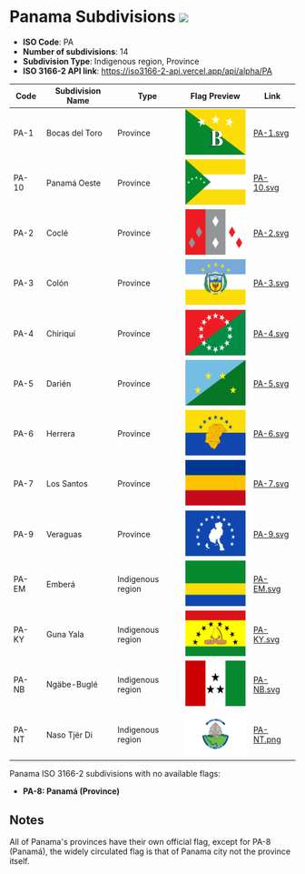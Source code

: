# Panama Subdivisions ![](https://flagcdn.com/h40/pa.png)

- **ISO Code**: PA
- **Number of subdivisions**: 14
- **Subdivision Type**: Indigenous region, Province
- **ISO 3166-2 API link**: https://iso3166-2-api.vercel.app/api/alpha/PA

| Code  | Subdivision Name         | Type | Flag Preview | Link |
|-------|--------------------------|--------------| -------------- |----------|
| PA-1 | Bocas del Toro | Province | <img src='https://raw.githubusercontent.com/amckenna41/iso3166-flags/main/iso3166-2-flags/PA/PA-1.svg' height='80'> | [PA-1.svg](https://github.com/amckenna41/iso3166-flags/blob/main/iso3166-2-flags/PA/PA-1.svg) |
| PA-10 | Panamá Oeste | Province | <img src='https://raw.githubusercontent.com/amckenna41/iso3166-flags/main/iso3166-2-flags/PA/PA-10.svg' height='80'> | [PA-10.svg](https://github.com/amckenna41/iso3166-flags/blob/main/iso3166-2-flags/PA/PA-10.svg) |
| PA-2 | Coclé | Province | <img src='https://raw.githubusercontent.com/amckenna41/iso3166-flags/main/iso3166-2-flags/PA/PA-2.svg' height='80'> | [PA-2.svg](https://github.com/amckenna41/iso3166-flags/blob/main/iso3166-2-flags/PA/PA-2.svg) |
| PA-3 | Colón | Province | <img src='https://raw.githubusercontent.com/amckenna41/iso3166-flags/main/iso3166-2-flags/PA/PA-3.svg' height='80'> | [PA-3.svg](https://github.com/amckenna41/iso3166-flags/blob/main/iso3166-2-flags/PA/PA-3.svg) |
| PA-4 | Chiriquí | Province | <img src='https://raw.githubusercontent.com/amckenna41/iso3166-flags/main/iso3166-2-flags/PA/PA-4.svg' height='80'> | [PA-4.svg](https://github.com/amckenna41/iso3166-flags/blob/main/iso3166-2-flags/PA/PA-4.svg) |
| PA-5 | Darién | Province | <img src='https://raw.githubusercontent.com/amckenna41/iso3166-flags/main/iso3166-2-flags/PA/PA-5.svg' height='80'> | [PA-5.svg](https://github.com/amckenna41/iso3166-flags/blob/main/iso3166-2-flags/PA/PA-5.svg) |
| PA-6 | Herrera | Province | <img src='https://raw.githubusercontent.com/amckenna41/iso3166-flags/main/iso3166-2-flags/PA/PA-6.svg' height='80'> | [PA-6.svg](https://github.com/amckenna41/iso3166-flags/blob/main/iso3166-2-flags/PA/PA-6.svg) |
| PA-7 | Los Santos | Province | <img src='https://raw.githubusercontent.com/amckenna41/iso3166-flags/main/iso3166-2-flags/PA/PA-7.svg' height='80'> | [PA-7.svg](https://github.com/amckenna41/iso3166-flags/blob/main/iso3166-2-flags/PA/PA-7.svg) |
| PA-9 | Veraguas | Province | <img src='https://raw.githubusercontent.com/amckenna41/iso3166-flags/main/iso3166-2-flags/PA/PA-9.svg' height='80'> | [PA-9.svg](https://github.com/amckenna41/iso3166-flags/blob/main/iso3166-2-flags/PA/PA-9.svg) |
| PA-EM | Emberá | Indigenous region | <img src='https://raw.githubusercontent.com/amckenna41/iso3166-flags/main/iso3166-2-flags/PA/PA-EM.svg' height='80'> | [PA-EM.svg](https://github.com/amckenna41/iso3166-flags/blob/main/iso3166-2-flags/PA/PA-EM.svg) |
| PA-KY | Guna Yala | Indigenous region | <img src='https://raw.githubusercontent.com/amckenna41/iso3166-flags/main/iso3166-2-flags/PA/PA-KY.svg' height='80'> | [PA-KY.svg](https://github.com/amckenna41/iso3166-flags/blob/main/iso3166-2-flags/PA/PA-KY.svg) |
| PA-NB | Ngäbe-Buglé | Indigenous region | <img src='https://raw.githubusercontent.com/amckenna41/iso3166-flags/main/iso3166-2-flags/PA/PA-NB.svg' height='80'> | [PA-NB.svg](https://github.com/amckenna41/iso3166-flags/blob/main/iso3166-2-flags/PA/PA-NB.svg) |
| PA-NT | Naso Tjër Di | Indigenous region | <img src='https://raw.githubusercontent.com/amckenna41/iso3166-flags/main/iso3166-2-flags/PA/PA-NT.png' height='80'> | [PA-NT.png](https://github.com/amckenna41/iso3166-flags/blob/main/iso3166-2-flags/PA/PA-NT.png) |

Panama ISO 3166-2 subdivisions with no available flags:

* **PA-8: Panamá (Province)**

## Notes
All of Panama's provinces have their own official flag, except for PA-8 (Panamá), the widely circulated flag is that of Panama city not the province itself.